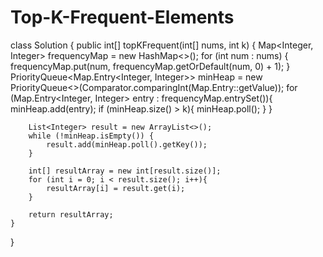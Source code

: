 # Top-K-Frequent-Elements
class Solution {
    public int[] topKFrequent(int[] nums, int k) {
         Map<Integer, Integer> frequencyMap = new HashMap<>();
        for (int num : nums) {
            frequencyMap.put(num, frequencyMap.getOrDefault(num, 0) + 1);
        }
        PriorityQueue<Map.Entry<Integer, Integer>> minHeap = new PriorityQueue<>(Comparator.comparingInt(Map.Entry::getValue));
        for (Map.Entry<Integer, Integer> entry : frequencyMap.entrySet()){
            minHeap.add(entry);
            if (minHeap.size() > k){
                minHeap.poll();
            }
        }

        List<Integer> result = new ArrayList<>();
        while (!minHeap.isEmpty()) {
            result.add(minHeap.poll().getKey());
        }

        int[] resultArray = new int[result.size()];
        for (int i = 0; i < result.size(); i++){
            resultArray[i] = result.get(i);
        }

        return resultArray;
    }
}
